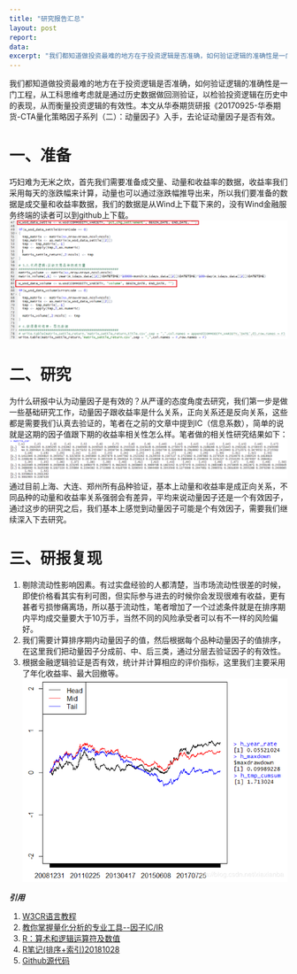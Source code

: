 ```yaml
---
title: "研究报告汇总"
layout: post
report: 
data: 
excerpt: "我们都知道做投资最难的地方在于投资逻辑是否准确，如何验证逻辑的准确性是一门工程，从工科思维考虑就是通过历史数据做回测验证，以检验投资逻辑在历史中的表现，从而衡量投资逻辑的有效性。本文从华泰期货研报《20170925-华泰期货-CTA量化策略因子系列（二）：动量因子》入手，去论证动量因子是否有效。"
---
```


我们都知道做投资最难的地方在于投资逻辑是否准确，如何验证逻辑的准确性是一门工程，从工科思维考虑就是通过历史数据做回测验证，以检验投资逻辑在历史中的表现，从而衡量投资逻辑的有效性。本文从华泰期货研报《20170925-华泰期货-CTA量化策略因子系列（二）：动量因子》入手，去论证动量因子是否有效。
# 一、准备
巧妇难为无米之炊，首先我们需要准备成交量、动量和收益率的数据，收益率我们采用每天的涨跌幅来计算，动量也可以通过涨跌幅推导出来，所以我们要准备的数据是成交量和收益率数据，我们的数据是从Wind上下载下来的，没有Wind金融服务终端的读者可以到github上下载。
![提取Wind数据](/assets/img/posts/201802/20180201.png)
# 二、研究
为什么研报中认为动量因子是有效的？从严谨的态度角度去研究，我们第一步是做一些基础研究工作，动量因子跟收益率是什么关系，正向关系还是反向关系，这些都是需要我们认真去验证的，笔者在之前的文章中提到IC（信息系数），简单的说就是这期的因子值跟下期的收益率相关性怎么样。笔者做的相关性研究结果如下：
![因子与收益率相关系数](/assets/img/posts/201802/20180202.png)
通过目前上海、大连、郑州所有品种验证，基本上动量和收益率是成正向关系，不同品种的动量和收益率关系强弱会有差异，平均来说动量因子还是一个有效因子，通过这步的研究之后，我们基本上感觉到动量因子可能是个有效因子，需要我们继续深入下去研究。
# 三、研报复现
1. 剔除流动性影响因素。有过实盘经验的人都清楚，当市场流动性很差的时候，即使价格看其实有利可图，但实际参与进去的时候你会发现很难有收益，更有甚者亏损惨痛离场，所以基于流动性，笔者增加了一个过滤条件就是在排序期内平均成交量要大于10万手，当然不同的风险承受者可以有不一样的风险偏好。
2. 我们需要计算排序期内动量因子的值，然后根据每个品种动量因子的值排序，在这里我们把动量因子分成前、中、后三类，通过分层去验证因子的有效性。
3. 根据金融逻辑验证是否有效，统计并计算相应的评价指标，这里我们主要采用了年化收益率、最大回撤等。
![回测曲线](/assets/img/posts/201802/20180203.png)

***引用***
1. [W3CR语言教程](https://www.w3cschool.cn/r/r_operators.html)
2. [教你掌握量化分析的专业工具--因子IC/IR](https://xueqiu.com/1652627245/108835836)
3. [R：算术和逻辑运算符及数值](https://blog.csdn.net/thoixy/article/details/40429373)
4. [R笔记(排序+索引)20181028](https://blog.csdn.net/dogyii/article/details/83477264)
5.  [Github源代码](https://github.com/xianba/Jesus/tree/master/Finance/ResearchReport)
